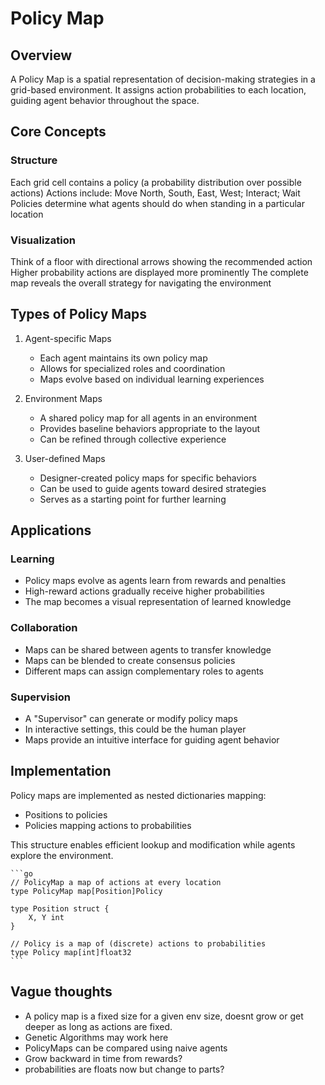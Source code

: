 
# Policy Map

## Overview

A Policy Map is a spatial representation of decision-making strategies in a grid-based environment. It assigns action probabilities to each location, guiding agent behavior throughout the space.

## Core Concepts

### Structure

Each grid cell contains a policy (a probability distribution over possible actions)
Actions include: Move North, South, East, West; Interact; Wait
Policies determine what agents should do when standing in a particular location

### Visualization

Think of a floor with directional arrows showing the recommended action
Higher probability actions are displayed more prominently
The complete map reveals the overall strategy for navigating the environment

## Types of Policy Maps

1. Agent-specific Maps

    - Each agent maintains its own policy map
    - Allows for specialized roles and coordination
    - Maps evolve based on individual learning experiences

2. Environment Maps

    - A shared policy map for all agents in an environment
    - Provides baseline behaviors appropriate to the layout
    - Can be refined through collective experience

3. User-defined Maps

    - Designer-created policy maps for specific behaviors
    - Can be used to guide agents toward desired strategies
    - Serves as a starting point for further learning

## Applications

### Learning

- Policy maps evolve as agents learn from rewards and penalties
- High-reward actions gradually receive higher probabilities
- The map becomes a visual representation of learned knowledge

### Collaboration

- Maps can be shared between agents to transfer knowledge
- Maps can be blended to create consensus policies
- Different maps can assign complementary roles to agents

### Supervision

- A "Supervisor" can generate or modify policy maps
- In interactive settings, this could be the human player
- Maps provide an intuitive interface for guiding agent behavior

## Implementation

Policy maps are implemented as nested dictionaries mapping:

- Positions to policies
- Policies mapping actions to probabilities

This structure enables efficient lookup and modification while agents explore the environment.

    ```go
    // PolicyMap a map of actions at every location
    type PolicyMap map[Position]Policy

    type Position struct {
        X, Y int
    }

    // Policy is a map of (discrete) actions to probabilities
    type Policy map[int]float32
    ```

## Vague thoughts

- A policy map is a fixed size for a given env size, doesnt grow or get deeper as long as actions are fixed.
- Genetic Algorithms may work here
- PolicyMaps can be compared using naive agents
- Grow backward in time from rewards?
- probabilities are floats now but change to parts?

